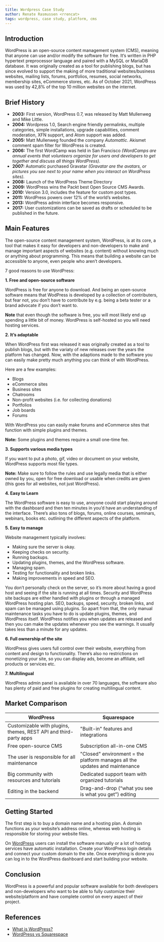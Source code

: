 ```yaml
---
title: Wordpress Case Study
author: Renate Rasmussen <rrencat>
tags: wordpress, case study, platform, cms
---
```


## Introduction

WordPress is an open-source content management system (CMS), meaning that anyone can use and/or modify the software for free. It‘s written in PHP hypertext preprocessor language and paired with a MySQL or MariaDB database. It was originally created as a tool for publishing blogs, but has since evolved to support the making of more traditional websites/business websites, mailing lists, forums, portfolios, resumes, social networks, membership sites, eCommerce stores, etc. As of October 2021, WordPress was used by 42,8% of the top 10 million websites on the internet. 

## Brief History

- **2003:** First version, WordPress 0.7, was released by Matt Mullenweg and Mike Little.
- **2004:** Wordpress 1.0, Search engine friendly permalinks, multiple categories, simple installations, upgrade capabilities, comment moderation, XFN support, and Atom support was added.
- **2005:** Matt Mullenweg founded the company *Automattic*. Akismet comment spam filter for WordPress is created.
- **2006:** The first WordCamp was held in San Francisco *(WordCamps are annual events that volunteers organize for users and developers to get together and discuss all things WordPress).*
- **2007:** Automatic purchased Gravatar *(Gravatar are the avatars, or pictures you see next to your name when you interact on WordPress sites).* 
- **2008:** Launch of the WordPress Theme Directory
- **2009:** WordPress wins the Packt best Open Source CMS Awards.
- **2010:** Version 3.0, includes the feature for custom post types.
- **2011:** WordPress powers over 12% of the world’s websites.
- **2013:** WordPress admin interface becomes responsive.
- **2017:** User customizations can be saved as drafts or scheduled to be published in the future.

## Main Features

The open-source content management system, WordPress, is at its core, a tool that makes it easy for developers and non-developers to make and manage important aspects of websites (e.g. content) without knowing much or anything about programming. This means that building a website can be accessible to anyone, even people who aren’t developers.

7 good reasons to use WordPress:

**1. Free and open-source software**

WordPress is free for anyone to download. And being an open-source software means that WodPress is developed by a collection of contributers, but fear not, you don’t have to contribute by e.g. being a beta tester or a brand advocate if you don’t want to. 

**Note** that even though the software is free, you will most likely end up spending a little bit of money. WordPress is self-hosted so you will need hosting services.

**2. It’s adaptable**

When WordPress first was released it was originally created as a tool to publish blogs, but with the variaty of new releases over the years the platform has changed. Now, with the adaptions made to the software you can easily make pretty much anything you can think of with WordPress. 

Here are a few examples:
- Blogs
- eCommerce sites
- Business sites
- Chatrooms
- Non-profit websites (i.e. for collecting donations)
- Portfolios
- Job boards
- Forums

With WordPress you can easily make forums and eCommerce sites that function with simple plugins and themes.

**Note:** Some plugins and themes require a small one-time fee.

**3. Supports various media types**

If you want to put a photo, gif, video or document on your website, WordPress supports most file types. 

**Note:** Make sure to follow the rules and use legally media that is either owned by you, open for free download or usable when credits are given (this goes for all websites, not just WordPress).

**4. Easy to Learn**

The WordPress software is easy to use, anoyone could start playing around with the dashboard and then ten minutes in you’d have an understanding of the interface. There‘s also tons of blogs, forums, online courses, seminars, webinars, books etc. outlining the different aspects of the platform.  

**5. Easy to manage**

Website management typically involves: 

- Making sure the server is okay.
- Keeping checks on security.
- Running backups.
- Updating plugins, themes, and the WordPress software.
- Managing spam.
- Testing for functionality and broken links.
- Making improvements in speed and SEO.

You don’t personally check on the server, so it’s more about having a good host and seeing if the site is running at all times. Security and WordPress site backups are either handled with plugins or through a managed WordPress hosting plan. SEO, backups, speed, security, broken links, and spam can be managed using plugins. So apart from that, the only manual maintenance tasks you have to do is update plugins, themes, and WordPress itself. WordPress notifies you when updates are released and then you can make the updates whenever you see the warnings. It usually takes less than a minute for any updates.

**6. Full ownership of the site**

WordPress gives users full control over their website, everything from content and design to functionality. There’s also no restrictions on monetizing your site, so you can display ads, become an affiliate, sell products or services etc.

**7. Multilingual**

WordPress admin panel is available in over 70 languages, the software also has plenty of paid and free plugins for creating multilingual content.

## Market Comparison

| WordPress | Squarespace |
| --- | --- |
| Customizable with plugins, themes, REST API and third-party apps | "Built-in" features and integrations |
| Free open-source CMS | Subscription all-in-one CMS |
| The user is responsible for all maintenance | "Closed" environment = the platform manages all the updates and maintenance |
| Big community with resources and tutorials | Dedicated support team with organized tutorials |
| Editing in the backend | Drag-and-drop (“what you see is what you get”) editing |

## Getting Started

The first step is to buy a domain name and a hosting plan. A domain functions as your website’s address online, whereas web hosting is responsible for storing your website files.

On [WordPress](https://wordpress.org/download/) users can install the software manually or a lot of hosting services have automatic installation. Create your WordPress login details and connect your custom domain to the site. Once everything is done you can log in to the WordPress dashboard and start building your website.

## Conclusion

WordPress is a powerful and popular software available for both developers and non-developers who want to be able to fully customize their website/platform and have complete control on every aspect of their project. 

## References

- [What is WordPress?](https://kinsta.com/knowledgebase/what-is-wordpress/)
- [WordPress vs Squarespace](https://www.websitebuilderexpert.com/website-builders/comparisons/squarespace-vs-wordpress/)
